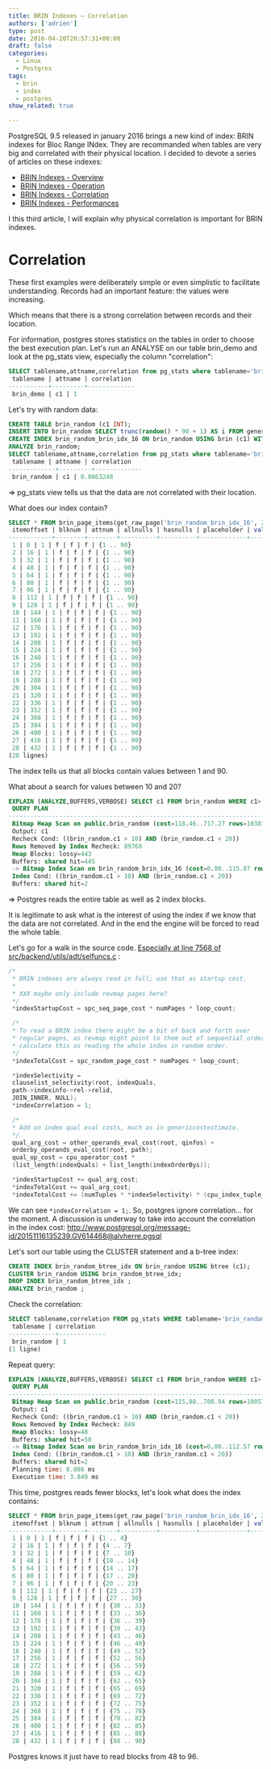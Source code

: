 ```yaml
---
title: BRIN Indexes – Correlation
authors: ['adrien']
type: post
date: 2016-04-20T20:57:31+00:00
draft: false
categories:
  - Linux
  - Postgres
tags:
  - brin
  - index
  - postgres
show_related: true

---
```

PostgreSQL 9.5 released in january 2016 brings a new kind of index: BRIN indexes for Bloc Range INdex. They are recommanded when tables are very big and correlated with their physical location. I decided to devote a series of articles on these indexes:


  * [BRIN Indexes - Overview][1]
  * [BRIN Indexes - Operation][2]
  * [BRIN Indexes - Correlation][3]
  * [BRIN Indexes - Performances][4]

I this third article, I will explain why physical correlation is important for BRIN indexes.

<!--more-->

# Correlation

These first examples were deliberately simple or even simplistic to facilitate understanding. Records had an important feature: the values were increasing.

Which means that there is a strong correlation between records and their location.

For information, postgres stores statistics on the tables in order to choose the best execution plan. Let's run an ANALYSE on our table brin\_demo and look at the pg\_stats view, especially the column "correlation":


```SQL
SELECT tablename,attname,correlation from pg_stats where tablename='brin_demo';
 tablename | attname | correlation
-----------+---------+-------------
 brin_demo | c1 | 1
 ```

Let's try with random data:

```SQL
CREATE TABLE brin_random (c1 INT);
INSERT INTO brin_random SELECT trunc(random() * 90 + 1) AS i FROM generate_series(1,100000);
CREATE INDEX brin_random_brin_idx_16 ON brin_random USING brin (c1) WITH (pages_per_range = 16);
ANALYZE brin_random;
SELECT tablename,attname,correlation from pg_stats where tablename='brin_random';
 tablename | attname | correlation
-------------+---------+-------------
 brin_random | c1 | 0.0063248
 ```

=> pg_stats view tells us that the data are not correlated with their location.

What does our index contain?

```SQL
SELECT * FROM brin_page_items(get_raw_page('brin_random_brin_idx_16', 2), 'brin_random_brin_idx_16');
 itemoffset | blknum | attnum | allnulls | hasnulls | placeholder | value
------------+--------+--------+----------+----------+-------------+-----------
 1 | 0 | 1 | f | f | f | {1 .. 90}
 2 | 16 | 1 | f | f | f | {1 .. 90}
 3 | 32 | 1 | f | f | f | {1 .. 90}
 4 | 48 | 1 | f | f | f | {1 .. 90}
 5 | 64 | 1 | f | f | f | {1 .. 90}
 6 | 80 | 1 | f | f | f | {1 .. 90}
 7 | 96 | 1 | f | f | f | {1 .. 90}
 8 | 112 | 1 | f | f | f | {1 .. 90}
 9 | 128 | 1 | f | f | f | {1 .. 90}
 10 | 144 | 1 | f | f | f | {1 .. 90}
 11 | 160 | 1 | f | f | f | {1 .. 90}
 12 | 176 | 1 | f | f | f | {1 .. 90}
 13 | 192 | 1 | f | f | f | {1 .. 90}
 14 | 208 | 1 | f | f | f | {1 .. 90}
 15 | 224 | 1 | f | f | f | {1 .. 90}
 16 | 240 | 1 | f | f | f | {1 .. 90}
 17 | 256 | 1 | f | f | f | {1 .. 90}
 18 | 272 | 1 | f | f | f | {1 .. 90}
 19 | 288 | 1 | f | f | f | {1 .. 90}
 20 | 304 | 1 | f | f | f | {1 .. 90}
 21 | 320 | 1 | f | f | f | {1 .. 90}
 22 | 336 | 1 | f | f | f | {1 .. 90}
 23 | 352 | 1 | f | f | f | {1 .. 90}
 24 | 368 | 1 | f | f | f | {1 .. 90}
 25 | 384 | 1 | f | f | f | {1 .. 90}
 26 | 400 | 1 | f | f | f | {1 .. 90}
 27 | 416 | 1 | f | f | f | {1 .. 90}
 28 | 432 | 1 | f | f | f | {1 .. 90}
(28 lignes)
```

The index tells us that all blocks contain values between 1 and 90.

What about a search for values between 10 and 20?

```SQL
EXPLAIN (ANALYZE,BUFFERS,VERBOSE) SELECT c1 FROM brin_random WHERE c1> 10 AND c1<20;
 QUERY PLAN
-----------------------------------------------------------------------------------------------------------------------------------------
 Bitmap Heap Scan on public.brin_random (cost=118.46..717.27 rows=10387 width=4) (actual time=0.068..10.241 rows=10240 loops=1)
 Output: c1
 Recheck Cond: ((brin_random.c1 > 10) AND (brin_random.c1 < 20))
 Rows Removed by Index Recheck: 89760
 Heap Blocks: lossy=443
 Buffers: shared hit=445
 -> Bitmap Index Scan on brin_random_brin_idx_16 (cost=0.00..115.87 rows=10387 width=0) (actual time=0.052..0.052 rows=4480 loops=1)
 Index Cond: ((brin_random.c1 > 10) AND (brin_random.c1 < 20))
 Buffers: shared hit=2
 ```

=> Postgres reads the entire table as well as 2 index blocks.

It is legitimate to ask what is the interest of using the index if we know that the data are not correlated. And in the end the engine will be forced to read the whole table.

Let's go for a walk in the source code. [Especially at line 7568 of src/backend/utils/adt/selfuncs.c](http://doxygen.postgresql.org/index__selfuncs_8h.html#aa732367fc3b041ae0a0c5a377e2b1027) :

```c
/*
 * BRIN indexes are always read in full; use that as startup cost.
 *
 * XXX maybe only include revmap pages here?
 */
 *indexStartupCost = spc_seq_page_cost * numPages * loop_count;

 /*
 * To read a BRIN index there might be a bit of back and forth over
 * regular pages, as revmap might point to them out of sequential order;
 * calculate this as reading the whole index in random order.
 */
 *indexTotalCost = spc_random_page_cost * numPages * loop_count;

 *indexSelectivity =
 clauselist_selectivity(root, indexQuals,
 path->indexinfo->rel->relid,
 JOIN_INNER, NULL);
 *indexCorrelation = 1;

 /*
 * Add on index qual eval costs, much as in genericcostestimate.
 */
 qual_arg_cost = other_operands_eval_cost(root, qinfos) +
 orderby_operands_eval_cost(root, path);
 qual_op_cost = cpu_operator_cost *
 (list_length(indexQuals) + list_length(indexOrderBys));

 *indexStartupCost += qual_arg_cost;
 *indexTotalCost += qual_arg_cost;
 *indexTotalCost += (numTuples * *indexSelectivity) * (cpu_index_tuple_cost + qual_op_cost);
 ```

We can see `*indexCorrelation = 1;`. So, postgres ignore correlation... for the moment. A discussion is underway to take into account the correlation in the index cost: <http://www.postgresql.org/message-id/20151116135239.GV614468@alvherre.pgsql>

Let's sort our table using the CLUSTER statement and a b-tree index:

```SQL
CREATE INDEX brin_random_btree_idx ON brin_random USING btree (c1);
CLUSTER brin_random USING brin_random_btree_idx;
DROP INDEX brin_random_btree_idx ;
ANALYZE brin_random ;
```

Check the correlation:

```SQL
SELECT tablename,correlation FROM pg_stats WHERE tablename='brin_random';
 tablename | correlation
-------------+-------------
 brin_random | 1
(1 ligne)
```

Repeat query:

```SQL
EXPLAIN (ANALYZE,BUFFERS,VERBOSE) SELECT c1 FROM brin_random WHERE c1> 10 AND c1<20;
 QUERY PLAN
----------------------------------------------------------------------------------------------------------------------------------------
 Bitmap Heap Scan on public.brin_random (cost=115.08..708.94 rows=10057 width=4) (actual time=0.113..3.166 rows=9999 loops=1)
 Output: c1
 Recheck Cond: ((brin_random.c1 > 10) AND (brin_random.c1 < 20))
 Rows Removed by Index Recheck: 849
 Heap Blocks: lossy=48
 Buffers: shared hit=50
 -> Bitmap Index Scan on brin_random_brin_idx_16 (cost=0.00..112.57 rows=10057 width=0) (actual time=0.053..0.053 rows=480 loops=1)
 Index Cond: ((brin_random.c1 > 10) AND (brin_random.c1 < 20))
 Buffers: shared hit=2
 Planning time: 0.086 ms
 Execution time: 3.849 ms
 ```

This time, postgres reads fewer blocks, let's look what does the index contains:

```SQL
SELECT * FROM brin_page_items(get_raw_page('brin_random_brin_idx_16', 2), 'brin_random_brin_idx_16');
 itemoffset | blknum | attnum | allnulls | hasnulls | placeholder | value
------------+--------+--------+----------+----------+-------------+------------
 1 | 0 | 1 | f | f | f | {1 .. 4}
 2 | 16 | 1 | f | f | f | {4 .. 7}
 3 | 32 | 1 | f | f | f | {7 .. 10}
 4 | 48 | 1 | f | f | f | {10 .. 14}
 5 | 64 | 1 | f | f | f | {14 .. 17}
 6 | 80 | 1 | f | f | f | {17 .. 20}
 7 | 96 | 1 | f | f | f | {20 .. 23}
 8 | 112 | 1 | f | f | f | {23 .. 27}
 9 | 128 | 1 | f | f | f | {27 .. 30}
 10 | 144 | 1 | f | f | f | {30 .. 33}
 11 | 160 | 1 | f | f | f | {33 .. 36}
 12 | 176 | 1 | f | f | f | {36 .. 39}
 13 | 192 | 1 | f | f | f | {39 .. 43}
 14 | 208 | 1 | f | f | f | {43 .. 46}
 15 | 224 | 1 | f | f | f | {46 .. 49}
 16 | 240 | 1 | f | f | f | {49 .. 52}
 17 | 256 | 1 | f | f | f | {52 .. 56}
 18 | 272 | 1 | f | f | f | {56 .. 59}
 19 | 288 | 1 | f | f | f | {59 .. 62}
 20 | 304 | 1 | f | f | f | {62 .. 65}
 21 | 320 | 1 | f | f | f | {65 .. 69}
 22 | 336 | 1 | f | f | f | {69 .. 72}
 23 | 352 | 1 | f | f | f | {72 .. 75}
 24 | 368 | 1 | f | f | f | {75 .. 78}
 25 | 384 | 1 | f | f | f | {78 .. 82}
 26 | 400 | 1 | f | f | f | {82 .. 85}
 27 | 416 | 1 | f | f | f | {85 .. 88}
 28 | 432 | 1 | f | f | f | {88 .. 90}
 ```
Postgres knows it just have to read blocks from 48 to 96.


[1]: https://blog.anayrat.info/en/2016/04/19/brin-indexes-overview/
[2]: https://blog.anayrat.info/en/2016/04/20/brin-indexes-operation/
[3]: https://blog.anayrat.info/en/2016/04/20/brin-indexes-correlation/
[4]: https://blog.anayrat.info/en/2016/04/21/brin-indexes-performances/

